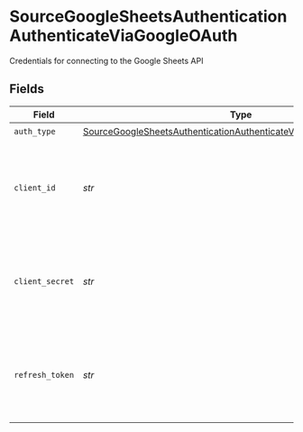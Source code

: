 # SourceGoogleSheetsAuthenticationAuthenticateViaGoogleOAuth

Credentials for connecting to the Google Sheets API


## Fields

| Field                                                                                                                                                                 | Type                                                                                                                                                                  | Required                                                                                                                                                              | Description                                                                                                                                                           |
| --------------------------------------------------------------------------------------------------------------------------------------------------------------------- | --------------------------------------------------------------------------------------------------------------------------------------------------------------------- | --------------------------------------------------------------------------------------------------------------------------------------------------------------------- | --------------------------------------------------------------------------------------------------------------------------------------------------------------------- |
| `auth_type`                                                                                                                                                           | [SourceGoogleSheetsAuthenticationAuthenticateViaGoogleOAuthAuthType](../../models/shared/sourcegooglesheetsauthenticationauthenticateviagoogleoauthauthtype.md)       | :heavy_check_mark:                                                                                                                                                    | N/A                                                                                                                                                                   |
| `client_id`                                                                                                                                                           | *str*                                                                                                                                                                 | :heavy_check_mark:                                                                                                                                                    | Enter your Google application's Client ID. See <a href='https://developers.google.com/identity/protocols/oauth2'>Google's documentation</a> for more information.     |
| `client_secret`                                                                                                                                                       | *str*                                                                                                                                                                 | :heavy_check_mark:                                                                                                                                                    | Enter your Google application's Client Secret. See <a href='https://developers.google.com/identity/protocols/oauth2'>Google's documentation</a> for more information. |
| `refresh_token`                                                                                                                                                       | *str*                                                                                                                                                                 | :heavy_check_mark:                                                                                                                                                    | Enter your Google application's refresh token. See <a href='https://developers.google.com/identity/protocols/oauth2'>Google's documentation</a> for more information. |